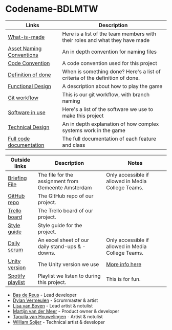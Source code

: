 # Codename-BDLMTW
| Links | Description |
| ---------|----------|
| [What-is-made](https://github.com/Team-Swamp/Codename-BDLMTW/wiki/What-is-made) | Here is a list of the team members with their roles and what they have made |
| [Asset Naming Conventions](https://github.com/Team-Swamp/Codename-BDLMTW/wiki/Asset-Naming-Conventions) | An in depth convention for naming files |
| [Code Convention](https://github.com/Team-Swamp/Codename-BDLMTW/wiki/Code-convention) | A code convention used for this project |
| [Definition of done](https://github.com/Team-Swamp/Codename-BDLMTW/wiki/Definition-of-done) | When is something done? Here's a list of criteria of the definition of done. |
| [Functional Design](https://github.com/Team-Swamp/Codename-BDLMTW/wiki/Functional-Design) | A description about how to play the game |
| [Git workflow](https://github.com/Team-Swamp/Codename-BDLMTW/wiki/Git-workflow) | This is our git workflow, with branch naming |
| [Software in use](https://www.youtube.com/watch?v=dQw4w9WgXcQ) | Here's a list of the software we use to make this project |
| [Technical Design](https://github.com/Team-Swamp/Codename-BDLMTW/wiki/Technical-Design) | An in depth explanation of how complex systems work in the game |
| [Full code documentation](https://github.com/Team-Swamp/Codename-BDLMTW/wiki/Full-code-documentation) | The full documentation of each feature and class |

| Outside links| Description | Notes |
| ---------|----------|----------|
| [Briefing File](https://mediacollegeamsterdam.sharepoint.com/:w:/r/teams/SDGAexamen20232024/_layouts/15/Doc2.aspx?action=edit&sourcedoc=%7B431e5b10-8085-4cba-a27a-0a1ff22450c9%7D&wdOrigin=TEAMS-MAGLEV.teamsSdk_ns.rwc&wdExp=TEAMS-TREATMENT&wdhostclicktime=1710932166547&web=1) | The file for the assignment from Gemeente Amsterdam | Only accessible if allowed in Media College Teams. |
| [GitHub repo](https://github.com/Team-Swamp/Codename-BDLMTW) | The GitHub repo of our project. |  |
| [Trello board](https://trello.com/b/9nVWXrSX/examen-trello) | The Trello board of our project. |  |
| [Style guide](https://www.youtube.com/watch?v=dQw4w9WgXcQ) | Style guide for the project. |  |
| [Daily scrum](https://mediacollegeamsterdam.sharepoint.com/:x:/r/teams/SDGAexamen20232024-Team02/_layouts/15/Doc.aspx?sourcedoc=%7BA7C005CB-CD2F-4A1F-9420-CC62A3D0A425%7D&file=Werk_Bestand.xlsx&action=default&mobileredirect=true) | An excel sheet of our daily stand-ups & -downs. | Only accessible if allowed in Media College Teams. |
| [Unity version](https://unity.com/releases/editor/whats-new/2022.3.4) | The Unity version we use | [More info here](https://github.com/Team-Swamp/Codename-BDLMTW/wiki/Software-in-use#unity) |
| [Spotify playlist](https://open.spotify.com/playlist/7cMNBDvHyAgNNINpjQO9JO?si=151a42cdadcc40eb) | Playlist we listen to during this project. | This is for fun. |

* [Bas de Reus](https://www.bas-de-reus.nl) - Lead developer
* [Dylan Vermeulen](https://www.artstation.com/smokey1987) - Scrummaster & artist
* [Lisa van Boven](https://www.artstation.com/lisavboven6) - Lead artist & notulist
* [Martijn van der Meer](https://www.martijnrene.dev) - Product owner & developer
* [Taquila van Houwelingen](https://www.artstation.com/taquilavh) - Artist & notulist
* [William Soijer](https://www.williamsoijer.com) - Technical artist & developer
